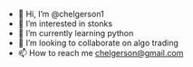 - 👋 Hi, I’m @chelgerson1
- 👀 I’m interested in stonks
- 🌱 I’m currently learning python 
- 💞️ I’m looking to collaborate on algo trading 
- 📫 How to reach me chelgerson@gmail.com 

<!---
chelgerson1/chelgerson1 is a ✨ special ✨ repository because its `README.md` (this file) appears on your GitHub profile.
You can click the Preview link to take a look at your changes.
--->
